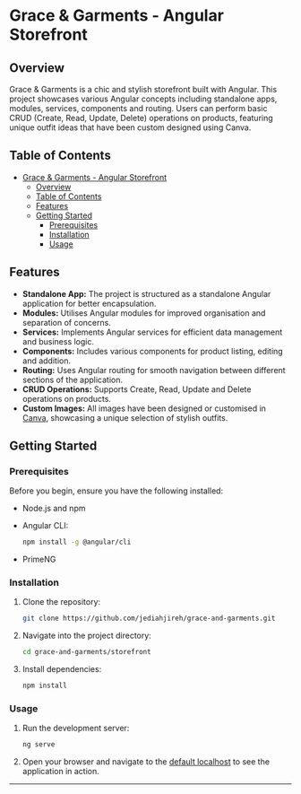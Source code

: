 # Grace & Garments - Angular Storefront

## Overview

Grace & Garments is a chic and stylish storefront built with Angular. This project showcases various Angular concepts including standalone apps, modules, services, components and routing. Users can perform basic CRUD (Create, Read, Update, Delete) operations on products, featuring unique outfit ideas that have been custom designed using Canva.

## Table of Contents

- [Grace \& Garments - Angular Storefront](#grace--garments---angular-storefront)
  - [Overview](#overview)
  - [Table of Contents](#table-of-contents)
  - [Features](#features)
  - [Getting Started](#getting-started)
    - [Prerequisites](#prerequisites)
    - [Installation](#installation)
    - [Usage](#usage)

## Features

- **Standalone App:** The project is structured as a standalone Angular application for better encapsulation.
- **Modules:** Utilises Angular modules for improved organisation and separation of concerns.
- **Services:** Implements Angular services for efficient data management and business logic.
- **Components:** Includes various components for product listing, editing and addition.
- **Routing:** Uses Angular routing for smooth navigation between different sections of the application.
- **CRUD Operations:** Supports Create, Read, Update and Delete operations on products.
- **Custom Images:** All images have been designed or customised in [Canva](canva.com), showcasing a unique selection of stylish outfits.

## Getting Started

### Prerequisites

Before you begin, ensure you have the following installed:

- Node.js and npm
- Angular CLI:

  ```zsh
  npm install -g @angular/cli
  ```

- PrimeNG

### Installation

1. Clone the repository:

   ```zsh
   git clone https://github.com/jediahjireh/grace-and-garments.git
   ```

2. Navigate into the project directory:

   ```zsh
   cd grace-and-garments/storefront
   ```

3. Install dependencies:

   ```zsh
   npm install
   ```

### Usage

1. Run the development server:

   ```zsh
   ng serve
   ```

2. Open your browser and navigate to the [default localhost](http://localhost:4200/) to see the application in action.

---
